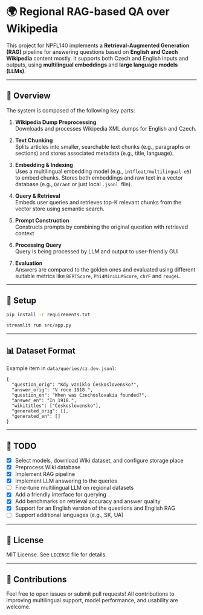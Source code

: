 # 🌍 Regional RAG-based QA over Wikipedia

This project for NPFL140 implements a **Retrieval-Augmented Generation (RAG)** pipeline for answering questions based on **English and Czech Wikipedia** content mostly. It supports both Czech and English inputs and outputs, using **multilingual embeddings** and **large language models (LLMs)**.

---

## 🧠 Overview

The system is composed of the following key parts:

1. **Wikipedia Dump Preprocessing**  
   Downloads and processes Wikipedia XML dumps for English and Czech.

2. **Text Chunking**  
   Splits articles into smaller, searchable text chunks (e.g., paragraphs or sections) and stores associated metadata (e.g., title, language).

3. **Embedding & Indexing**  
   Uses a multilingual embedding model (e.g., `intfloat/multilingual-e5`) to embed chunks.
   Stores both embeddings and raw text in a vector database (e.g., `Qdrant` or just local `.jsonl `file).

4. **Query & Retrieval**  
   Embeds user queries and retrieves top-K relevant chunks from the vector store using semantic search.

5. **Prompt Construction**  
   Constructs prompts by combining the original question with retrieved context

6. **Processing Query**     
Query is being processed by LLM and output to user-friendly GUI

7. **Evaluation**     
Answers are compared to the golden ones and evaluated using different suitable metrics like `BERTScore`,
   `Phi4MiniLLMScore`, `chrF` and `rougeL`.

---

## 🔧 Setup

```bash
pip install -r requirements.txt
```

```bash
streamlit run src/app.py
```

---

## 📊 Dataset Format

Example item in `data/queries/cz.dev.jsonl`:

```aiignore
{
  "question_orig": "Kdy vzniklo Československo?",
  "answer_orig": "V roce 1918.",
  "question_en": "When was Czechoslovakia founded?",
  "answer_en": "In 1918.",
  "wikititles": ["Československo"],
  "generated_orig": [],
  "generated_en": []
}
```

---

## 📌 TODO

- [x] Select models, download Wiki dataset, and configure storage place
- [x] Preprocess Wiki database 
- [x] Implement RAG pipeline
- [x] Implement LLM answering to the queries
- [ ] Fine-tune multilingual LLM on regional datasets
- [x] Add a friendly interface for querying
- [x] Add benchmarks on retrieval accuracy and answer quality
- [x] Support for an English version of the questions and English RAG
- [ ] Support additional languages (e.g., SK, UA)

---

## 📜 License

MIT License. See `LICENSE` file for details.

---

## 🤝 Contributions

Feel free to open issues or submit pull requests! All contributions to improving multilingual support, model performance, and usability are welcome.
